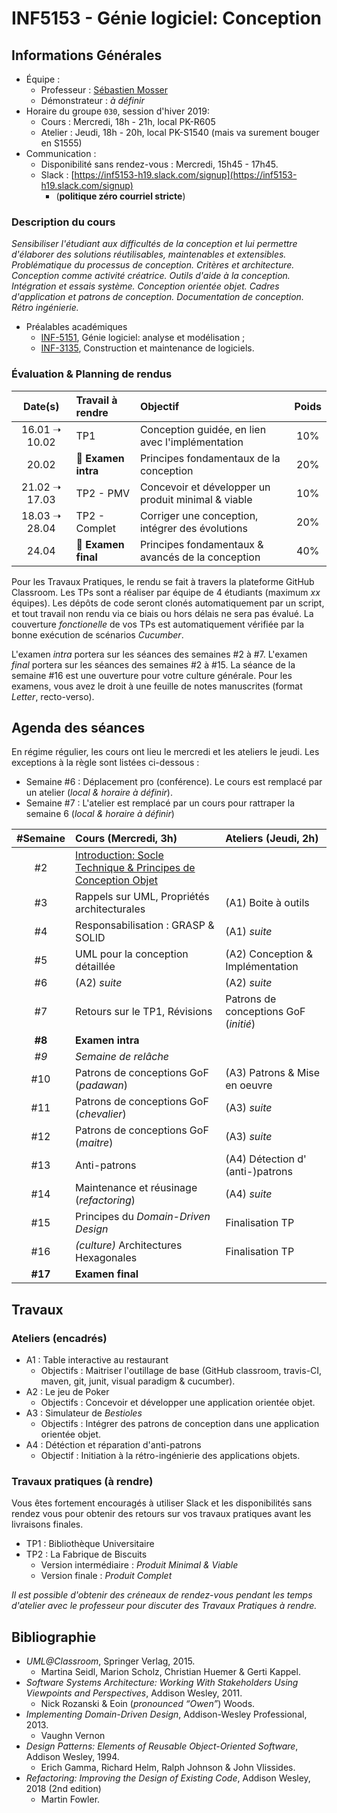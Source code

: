 # INF5153 - Génie logiciel: Conception

## Informations Générales

  * Équipe : 
    * Professeur : [Sébastien Mosser](https://mosser.github.io)
    * Démonstrateur : _à définir_  
  * Horaire du groupe `030`, session d'hiver 2019:
    * Cours : Mercredi, 18h - 21h, local PK-R605
    * Atelier : Jeudi, 18h - 20h, local PK-S1540 (mais va surement bouger en S1555)
  * Communication : 
    * Disponibilité sans rendez-vous : Mercredi, 15h45 - 17h45.
    * Slack : [https://inf5153-h19.slack.com/signup](https://inf5153-h19.slack.com/signup) 
      * (**politique zéro courriel stricte**)

### Description du cours 

_Sensibiliser l'étudiant aux difficultés de la conception et lui permettre d'élaborer des solutions réutilisables, maintenables et extensibles. Problématique du processus de conception. Critères et architecture. Conception comme activité créatrice. Outils d'aide à la conception. Intégration et essais système. 
Conception orientée objet. Cadres d'application et patrons de conception. Documentation de conception. Rétro ingénierie._

  * Préalables académiques
    * [INF-5151](https://etudier.uqam.ca/cours?sigle=INF5151), Génie logiciel: analyse et modélisation ; 
    * [INF-3135](https://etudier.uqam.ca/cours?sigle=INF3135), Construction et maintenance de logiciels.

### Évaluation & Planning de rendus

| Date(s)  | Travail à rendre | Objectif | Poids |
| :---:   | :---   | :---    | :---: |
| 16.01 ➝ 10.02 | TP1 |  Conception guidée, en lien avec l'implémentation | 10% |
| 20.02 | :notebook: **Examen intra** | Principes fondamentaux de la conception | 20% |
| 21.02 ➝ 17.03 | TP2 - PMV | Concevoir et développer un produit minimal & viable  | 10% |
| 18.03 ➝ 28.04 | TP2 - Complet | Corriger une conception, intégrer des évolutions  | 20% |
| 24.04 | :notebook: **Examen final** | Principes fondamentaux & avancés de la conception | 40% |


Pour les Travaux Pratiques, le rendu se fait à travers la plateforme GitHub Classroom. Les TPs sont a réaliser par équipe de 4 étudiants (maximum _xx_ équipes). Les dépôts de code seront clonés automatiquement par un script, et tout travail non rendu via ce biais ou hors délais ne sera pas évalué.  La couverture _fonctionelle_ de vos TPs est automatiquement vérifiée par la bonne exécution de scénarios _Cucumber_.

L'examen _intra_ portera sur les séances des semaines #2 à #7. L'examen _final_ portera sur les séances des semaines #2 à #15. La séance de la semaine #16 est une ouverture pour votre culture générale. Pour les examens, vous avez le droit à une feuille de notes manuscrites (format _Letter_, recto-verso).

## Agenda des séances

En régime régulier, les cours ont lieu le mercredi et les ateliers le jeudi. Les exceptions à la règle sont listées ci-dessous :

  - Semaine #6 : Déplacement pro (conférence). Le cours est remplacé par un atelier (_local & horaire à définir_).
  - Semaine #7 : L'atelier est remplacé par un cours pour rattraper la semaine 6 (_local & horaire à définir_)

| #Semaine | Cours (Mercredi, 3h) | Ateliers (Jeudi, 2h) |
| :---:   | :---   | :---    |
| #2      |  [Introduction: Socle Technique & Principes de Conception Objet](./cours/02) |   |
| #3      |  Rappels sur UML, Propriétés architecturales | (A1) Boite à outils  |
| #4      |  Responsabilisation : GRASP & SOLID | (A1) _suite_ |
| #5      |  UML pour la conception détaillée | (A2) Conception & Implémentation |
| #6      |  (A2) _suite_ | (A2) _suite_   | 
| #7      |  Retours sur le TP1, Révisions|  Patrons de conceptions GoF (_initié_) |
| **#8**  | **Examen intra**   |   |
| _#9_    | _Semaine de relâche_   |   |
| #10     |  Patrons de conceptions GoF (_padawan_) | (A3) Patrons & Mise en oeuvre  |
| #11     |  Patrons de conceptions GoF (_chevalier_) | (A3) _suite_ |
| #12     |  Patrons de conceptions GoF (_maitre_) |  (A3) _suite_  |
| #13     |  Anti-patrons | (A4) Détection d' (anti-)patrons  |
| #14     |  Maintenance et réusinage (_refactoring_) | (A4) _suite_  |
| #15     |  Principes du _Domain-Driven Design_  |  Finalisation TP  | 
| #16     |  _(culture)_ Architectures Hexagonales |  Finalisation TP  |
| **#17** |  **Examen final** |  |


## Travaux

### Ateliers (encadrés)

  * A1 : Table interactive au restaurant
    * Objectifs : Maitriser l'outillage de base (GitHub classroom, travis-CI, maven, git, junit, visual paradigm & cucumber).
  * A2 : Le jeu de Poker
    * Objectifs : Concevoir et développer une application orientée objet.
  * A3 : Simulateur de _Bestioles_
    * Objectifs : Intégrer des patrons de conception dans une application orientée objet.
  * A4 : Détéction et réparation d'anti-patrons
    * Objectif : Initiation à la rétro-ingénierie des applications objets.

### Travaux pratiques (à rendre)

Vous êtes fortement encouragés à utiliser Slack et les disponibilités sans rendez vous pour obtenir des retours sur vos
travaux pratiques avant les livraisons finales. 

  * TP1 : Bibliothèque Universitaire 
  * TP2 : La Fabrique de Biscuits 
    * Version intermédiaire : _Produit Minimal & Viable_ 
    * Version finale : _Produit Complet_  

_Il est possible d'obtenir des créneaux de rendez-vous pendant les temps d'atelier avec le professeur pour discuter des 
Travaux Pratiques à rendre._

## Bibliographie

  * _UML@Classroom_, Springer Verlag, 2015.
    * Martina Seidl, Marion Scholz, Christian Huemer & Gerti Kappel. 
  * _Software Systems Architecture: Working With Stakeholders Using Viewpoints and Perspectives_, Addison Wesley, 2011.
    * Nick Rozanski & Eoin (_pronounced “Owen”_) Woods. 
  * _Implementing Domain-Driven Design_, Addison-Wesley Professional, 2013.
    * Vaughn Vernon 
  * _Design Patterns: Elements of Reusable Object-Oriented Software_, Addison Wesley, 1994.
    * Erich Gamma, Richard Helm, Ralph Johnson & John Vlissides.
  * _Refactoring: Improving the Design of Existing Code_, Addison Wesley, 2018 (2nd edition)
    * Martin Fowler.  

